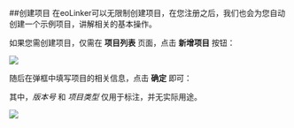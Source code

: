 ﻿##创建项目
在eoLinker可以无限制创建项目，在您注册之后，我们也会为您自动创建一个示例项目，讲解相关的基本操作。

如果您需创建项目，仅需在 **项目列表** 页面，点击 **新增项目** 按钮：

![](http://data.eolinker.com/course/qFCJdVhc8bb40417d12d1bc0a2377e1524594b286a29ae7)

随后在弹框中填写项目的相关信息，点击 **确定** 即可：

其中，*版本号* 和 *项目类型* 仅用于标注，并无实际用途。

![](http://data.eolinker.com/course/8g24ngv0e1bbfffb64cf3fbaf08ca53824e176f5f7fd9b2)
